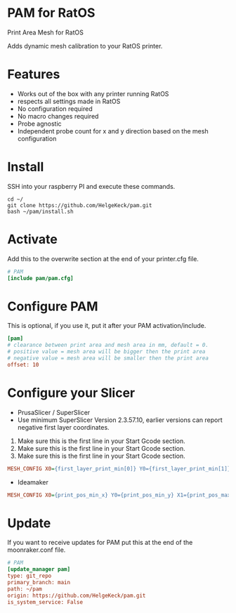 # PAM for RatOS
Print Area Mesh for RatOS

Adds dynamic mesh calibration to your RatOS printer.

# Features
- Works out of the box with any printer running RatOS
- respects all settings made in RatOS
- No configuration required
- No macro changes required
- Probe agnostic
- Independent probe count for x and y direction based on the mesh configuration


# Install
SSH into your raspberry PI and execute these commands.
```
cd ~/
git clone https://github.com/HelgeKeck/pam.git
bash ~/pam/install.sh
```

# Activate
Add this to the overwrite section at the end of your printer.cfg file.
```ini
# PAM
[include pam/pam.cfg]
```

# Configure PAM
This is optional, if you use it, put it after your PAM activation/include.
```ini
[pam]
# clearance between print area and mesh area in mm, default = 0. 
# positive value = mesh area will be bigger then the print area
# negative value = mesh area will be smaller then the print area
offset: 10          
```

# Configure your Slicer
- PrusaSlicer / SuperSlicer
- Use minimum SuperSlicer Version 2.3.57.10, earlier versions can report negative first layer coordinates.

1. Make sure this is the first line in your Start Gcode section.
2. Make sure this is the first line in your Start Gcode section.
3. Make sure this is the first line in your Start Gcode section.

```ini
MESH_CONFIG X0={first_layer_print_min[0]} Y0={first_layer_print_min[1]} X1={first_layer_print_max[0]} Y1={first_layer_print_max[1]}
```

- Ideamaker 
```ini
MESH_CONFIG X0={print_pos_min_x} Y0={print_pos_min_y} X1={print_pos_max_x} Y1={print_pos_max_y}
```

# Update
If you want to receive updates for PAM put this at the end of the moonraker.conf file.
```ini
# PAM
[update_manager pam]
type: git_repo
primary_branch: main
path: ~/pam
origin: https://github.com/HelgeKeck/pam.git
is_system_service: False
```
